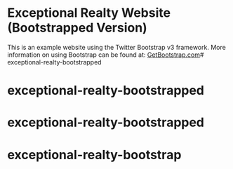 # Exceptional Realty Website (Bootstrapped Version)

This is an example website using the Twitter Bootstrap v3 framework.
More information on using Bootstrap can be found at:
[GetBootstrap.com](http://getbootstrap.com)# exceptional-realty-bootstrapped
# exceptional-realty-bootstrapped
# exceptional-realty-bootstrapped
# exceptional-realty-bootstrap
